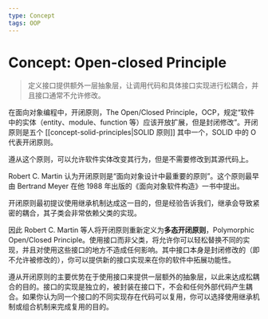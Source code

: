 ```yaml
---
type: Concept
tags: OOP
---
```


# Concept: Open-closed Principle

> 定义接口提供额外一层抽象层，让调用代码和具体接口实现进行松耦合，并且接口通常不允许修改。

在面向对象编程中，开闭原则，The Open/Closed Principle，OCP，规定“软件中的实体（entity、module、function 等）应该开放扩展，但是封闭修改”。开闭原则是五个 [[concept-solid-principles|SOLID 原则]] 其中一个，SOLID 中的 O 代表开闭原则。

遵从这个原则，可以允许软件实体改变其行为，但是不需要修改到其源代码上。

Robert C. Martin 认为开闭原则是“面向对象设计中最重要的原则”。这个原则最早由 Bertrand Meyer 在他 1988 年出版的《面向对象软件构造》一书中提出。

开闭原则最初提议使用继承机制达成这一目的，但是经验告诉我们，继承会导致紧密的耦合，其子类会非常依赖父类的实现。

因此 Robert C. Martin 等人将开闭原则重新定义为**多态开闭原则**，Polymorphic Open/Closed Principle。使用接口而非父类，将允许你可以轻松替换不同的实现，并且对使用这些接口的地方不造成任何影响。其中接口本身是封闭修改的（即不允许被修改的），你可以提供新的接口实现来在你的软件中拓展功能性。

遵从开闭原则的主要优势在于使用接口来提供一层额外的抽象层，以此来达成松耦合的目的。接口的实现是独立的，被封装在接口下，不会和任何外部代码产生耦合。如果你认为同一个接口的不同实现存在代码可以复用，你可以选择使用继承机制或组合机制来完成复用的目的。
